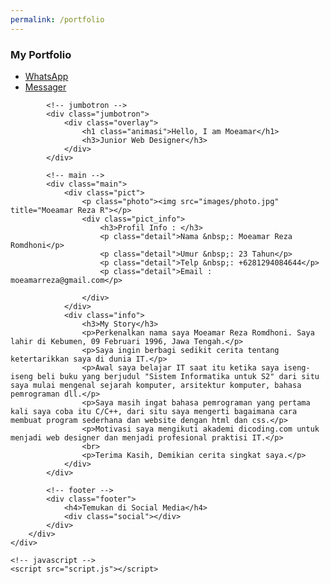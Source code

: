 ```yaml
---
permalink: /portfolio
---
```

<!DOCTYPE html>
<html>
<head>
    <meta charset="UTF-8">
    <meta name="viewport" content="width=device-width, initial-scale=1">
    <title>My Portfolio</title>
    <link href="https://fonts.googleapis.com/css?family=Roboto&display=swap" rel="stylesheet">
    <link rel="stylesheet" href="style.css">
    <script src="https://code.jquery.com/jquery-3.4.1.min.js"></script>
</head>
<body>
    <div class="container">
        <div class="content">
            <!-- header -->
            <div class="header">
                <h3>My Portfolio</h3>
                <ul>
                    <li><a href="https://wa.me/6281294084644/?text=Hello%20Reza">WhatsApp</a></li>
                    <li><a href="https://www.messenger.com/t/moe.clay.io">Messager</a></li>
                </ul>
            </div>
            
            <!-- jumbotron -->
            <div class="jumbotron">
                <div class="overlay">
                    <h1 class="animasi">Hello, I am Moeamar</h1>
                    <h3>Junior Web Designer</h3>
                </div>
            </div>

            <!-- main -->
            <div class="main">
                <div class="pict">
                    <p class="photo"><img src="images/photo.jpg" title="Moeamar Reza R"></p>
                    <div class="pict_info">
                        <h3>Profil Info : </h3>
                        <p class="detail">Nama &nbsp;: Moeamar Reza Romdhoni</p>
                        <p class="detail">Umur &nbsp;: 23 Tahun</p>
                        <p class="detail">Telp &nbsp;: +6281294084644</p>
                        <p class="detail">Email : moeamarreza@gmail.com</p>
                        
                    </div>
                </div>
                <div class="info">
                    <h3>My Story</h3>
                    <p>Perkenalkan nama saya Moeamar Reza Romdhoni. Saya lahir di Kebumen, 09 Februari 1996, Jawa Tengah.</p>
                    <p>Saya ingin berbagi sedikit cerita tentang ketertarikkan saya di dunia IT.</p>
                    <p>Awal saya belajar IT saat itu ketika saya iseng-iseng beli buku yang berjudul "Sistem Informatika untuk S2" dari situ saya mulai mengenal sejarah komputer, arsitektur komputer, bahasa pemrograman dll.</p>
                    <p>Saya masih ingat bahasa pemrograman yang pertama kali saya coba itu C/C++, dari situ saya mengerti bagaimana cara membuat program sederhana dan website dengan html dan css.</p>
                    <p>Motivasi saya mengikuti akademi dicoding.com untuk menjadi web designer dan menjadi profesional praktisi IT.</p>
                    <br>
                    <p>Terima Kasih, Demikian cerita singkat saya.</p>
                </div>
            </div>

            <!-- footer -->
            <div class="footer">
                <h4>Temukan di Social Media</h4>
                <div class="social"></div>
            </div>
        </div>
    </div>

    <!-- javascript -->
    <script src="script.js"></script>
</body>
</html>
